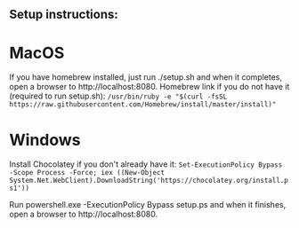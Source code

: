 ## Setup instructions:

# MacOS
If you have homebrew installed, just run ./setup.sh and when it completes, open a browser to http://localhost:8080.
Homebrew link if you do not have it (required to run setup.sh): 
```/usr/bin/ruby -e "$(curl -fsSL https://raw.githubusercontent.com/Homebrew/install/master/install)"```

# Windows
Install Chocolatey if you don't already have it: 
```Set-ExecutionPolicy Bypass -Scope Process -Force; iex ((New-Object System.Net.WebClient).DownloadString('https://chocolatey.org/install.ps1'))```

Run powershell.exe -ExecutionPolicy Bypass setup.ps and when it finishes, open a browser to http://localhost:8080.
